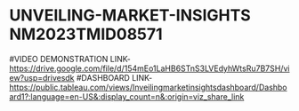 # UNVEILING-MARKET-INSIGHTS NM2023TMID08571
#VIDEO DEMONSTRATION LINK-https://drive.google.com/file/d/154mEo1LaHB6STnS3LVEdyhWtsRu7B7SH/view?usp=drivesdk
#DASHBOARD LINK-https://public.tableau.com/views/Inveilingmarketinsightsdashboard/Dashboard1?:language=en-US&:display_count=n&:origin=viz_share_link
